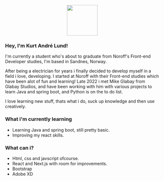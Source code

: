

<div id="header" align="center">
  <img src="https://media.giphy.com/media/HwBlFQZFcAoUcPHZdX/giphy.gif" width="100"/>
</div>

### Hey, I'm Kurt André Lund!

I'm currently a student who's about to graduate from Noroff's Front-end Developer studies, I'm based in Sandnes, Norway.

After being a electrician for years i finally decided to develop myself in a field i love, developing. I started at Noroff with their Front-end studies which have been alot of fun and learning!
Late 2022 i met Mike Glabay from Glabay Studios, and have been working with him with various projects to learn Java and spring boot, and Python is on the to do list. 

I love learning new stuff, thats what i do, suck up knowledge and then use creatively. 

### What i'm currently learning

- Learning Java and spring boot, still pretty basic.
- Improving my react skills.


### What can i?

- Html, css and javscript ofcourse.
- React and Next.js with room for improvements.
- Bootstrap
- Adobe XD




<!--
**Lundkurt/Lundkurt** is a ✨ _special_ ✨ repository because its `README.md` (this file) appears on your GitHub profile.

Here are some ideas to get you started:

- 🔭 I’m currently working on ...
- 🌱 I’m currently learning ...
- 👯 I’m looking to collaborate on ...
- 🤔 I’m looking for help with ...
- 💬 Ask me about ...
- 📫 How to reach me: ...
- 😄 Pronouns: ...
- ⚡ Fun fact: ...
-->
